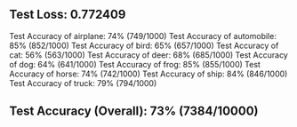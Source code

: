 ## Test Loss: 0.772409

Test Accuracy of airplane: 74% (749/1000)
Test Accuracy of automobile: 85% (852/1000)
Test Accuracy of  bird: 65% (657/1000)
Test Accuracy of   cat: 56% (563/1000)
Test Accuracy of  deer: 68% (685/1000)
Test Accuracy of   dog: 64% (641/1000)
Test Accuracy of  frog: 85% (855/1000)
Test Accuracy of horse: 74% (742/1000)
Test Accuracy of  ship: 84% (846/1000)
Test Accuracy of truck: 79% (794/1000)

## Test Accuracy (Overall): 73% (7384/10000)